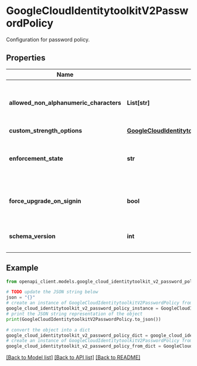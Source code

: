 # GoogleCloudIdentitytoolkitV2PasswordPolicy

Configuration for password policy.

## Properties

Name | Type | Description | Notes
------------ | ------------- | ------------- | -------------
**allowed_non_alphanumeric_characters** | **List[str]** | Output only. Allowed characters which satisfy the non_alphanumeric requirement. | [optional] [readonly] 
**custom_strength_options** | [**GoogleCloudIdentitytoolkitV2CustomStrengthOptions**](GoogleCloudIdentitytoolkitV2CustomStrengthOptions.md) |  | [optional] 
**enforcement_state** | **str** | Output only. Which enforcement mode to use for the password policy. | [optional] [readonly] 
**force_upgrade_on_signin** | **bool** | Users must have a password compliant with the password policy to sign-in. | [optional] 
**schema_version** | **int** | Output only. schema version number for the password policy | [optional] [readonly] 

## Example

```python
from openapi_client.models.google_cloud_identitytoolkit_v2_password_policy import GoogleCloudIdentitytoolkitV2PasswordPolicy

# TODO update the JSON string below
json = "{}"
# create an instance of GoogleCloudIdentitytoolkitV2PasswordPolicy from a JSON string
google_cloud_identitytoolkit_v2_password_policy_instance = GoogleCloudIdentitytoolkitV2PasswordPolicy.from_json(json)
# print the JSON string representation of the object
print(GoogleCloudIdentitytoolkitV2PasswordPolicy.to_json())

# convert the object into a dict
google_cloud_identitytoolkit_v2_password_policy_dict = google_cloud_identitytoolkit_v2_password_policy_instance.to_dict()
# create an instance of GoogleCloudIdentitytoolkitV2PasswordPolicy from a dict
google_cloud_identitytoolkit_v2_password_policy_from_dict = GoogleCloudIdentitytoolkitV2PasswordPolicy.from_dict(google_cloud_identitytoolkit_v2_password_policy_dict)
```
[[Back to Model list]](../README.md#documentation-for-models) [[Back to API list]](../README.md#documentation-for-api-endpoints) [[Back to README]](../README.md)


